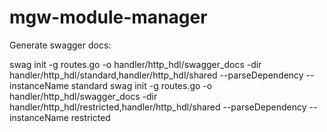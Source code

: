 mgw-module-manager
=======

Generate swagger docs:

swag init -g routes.go -o handler/http_hdl/swagger_docs -dir handler/http_hdl/standard,handler/http_hdl/shared --parseDependency --instanceName standard
swag init -g routes.go -o handler/http_hdl/swagger_docs -dir handler/http_hdl/restricted,handler/http_hdl/shared --parseDependency --instanceName restricted